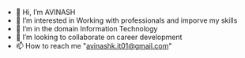 - 👋 Hi, I’m AVINASH
- 👀 I’m interested in Working with professionals and imporve my skills 
- 🌱 I’m in the domain Information Technology
- 💞️ I’m looking to collaborate on career development
- 📫 How to reach me "avinashk.it01@gmail.com"


